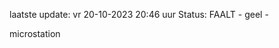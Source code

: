 laatste update: 
vr 20-10-2023 20:46   uur 
Status: FAALT - geel - 
<div class="service Y">microstation</div>